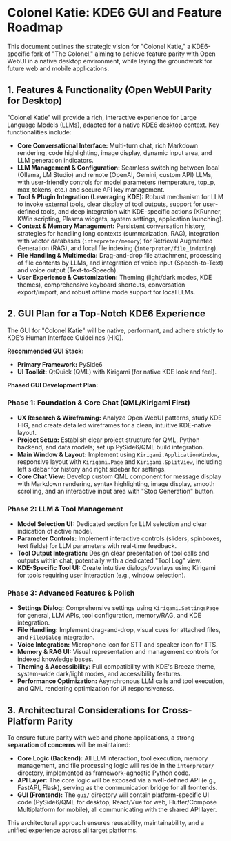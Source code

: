 # Colonel Katie: KDE6 GUI and Feature Roadmap

This document outlines the strategic vision for "Colonel Katie," a KDE6-specific fork of "The Colonel," aiming to achieve feature parity with Open WebUI in a native desktop environment, while laying the groundwork for future web and mobile applications.

## 1. Features & Functionality (Open WebUI Parity for Desktop)

"Colonel Katie" will provide a rich, interactive experience for Large Language Models (LLMs), adapted for a native KDE6 desktop context. Key functionalities include:

*   **Core Conversational Interface:** Multi-turn chat, rich Markdown rendering, code highlighting, image display, dynamic input area, and LLM generation indicators.
*   **LLM Management & Configuration:** Seamless switching between local (Ollama, LM Studio) and remote (OpenAI, Gemini, custom API) LLMs, with user-friendly controls for model parameters (temperature, top_p, max_tokens, etc.) and secure API key management.
*   **Tool & Plugin Integration (Leveraging KDE):** Robust mechanism for LLM to invoke external tools, clear display of tool outputs, support for user-defined tools, and deep integration with KDE-specific actions (KRunner, KWin scripting, Plasma widgets, system settings, application launching).
*   **Context & Memory Management:** Persistent conversation history, strategies for handling long contexts (summarization, RAG), integration with vector databases (`interpreter/memory`) for Retrieval Augmented Generation (RAG), and local file indexing (`interpreter/file_indexing`).
*   **File Handling & Multimedia:** Drag-and-drop file attachment, processing of file contents by LLMs, and integration of voice input (Speech-to-Text) and voice output (Text-to-Speech).
*   **User Experience & Customization:** Theming (light/dark modes, KDE themes), comprehensive keyboard shortcuts, conversation export/import, and robust offline mode support for local LLMs.

## 2. GUI Plan for a Top-Notch KDE6 Experience

The GUI for "Colonel Katie" will be native, performant, and adhere strictly to KDE's Human Interface Guidelines (HIG).

**Recommended GUI Stack:**
*   **Primary Framework:** PySide6
*   **UI Toolkit:** QtQuick (QML) with Kirigami (for native KDE look and feel).

**Phased GUI Development Plan:**

### Phase 1: Foundation & Core Chat (QML/Kirigami First)
*   **UX Research & Wireframing:** Analyze Open WebUI patterns, study KDE HIG, and create detailed wireframes for a clean, intuitive KDE-native layout.
*   **Project Setup:** Establish clear project structure for QML, Python backend, and data models; set up PySide6/QML build integration.
*   **Main Window & Layout:** Implement using `Kirigami.ApplicationWindow`, responsive layout with `Kirigami.Page` and `Kirigami.SplitView`, including left sidebar for history and right sidebar for settings.
*   **Core Chat View:** Develop custom QML component for message display with Markdown rendering, syntax highlighting, image display, smooth scrolling, and an interactive input area with "Stop Generation" button.

### Phase 2: LLM & Tool Management
*   **Model Selection UI:** Dedicated section for LLM selection and clear indication of active model.
*   **Parameter Controls:** Implement interactive controls (sliders, spinboxes, text fields) for LLM parameters with real-time feedback.
*   **Tool Output Integration:** Design clear presentation of tool calls and outputs within chat, potentially with a dedicated "Tool Log" view.
*   **KDE-Specific Tool UI:** Create intuitive dialogs/overlays using Kirigami for tools requiring user interaction (e.g., window selection).

### Phase 3: Advanced Features & Polish
*   **Settings Dialog:** Comprehensive settings using `Kirigami.SettingsPage` for general, LLM APIs, tool configuration, memory/RAG, and KDE integration.
*   **File Handling:** Implement drag-and-drop, visual cues for attached files, and `FileDialog` integration.
*   **Voice Integration:** Microphone icon for STT and speaker icon for TTS.
*   **Memory & RAG UI:** Visual representation and management controls for indexed knowledge bases.
*   **Theming & Accessibility:** Full compatibility with KDE's Breeze theme, system-wide dark/light modes, and accessibility features.
*   **Performance Optimization:** Asynchronous LLM calls and tool execution, and QML rendering optimization for UI responsiveness.

## 3. Architectural Considerations for Cross-Platform Parity

To ensure future parity with web and phone applications, a strong **separation of concerns** will be maintained:

*   **Core Logic (Backend):** All LLM interaction, tool execution, memory management, and file processing logic will reside in the `interpreter/` directory, implemented as framework-agnostic Python code.
*   **API Layer:** The core logic will be exposed via a well-defined API (e.g., FastAPI, Flask), serving as the communication bridge for all frontends.
*   **GUI (Frontend):** The `gui/` directory will contain platform-specific UI code (PySide6/QML for desktop, React/Vue for web, Flutter/Compose Multiplatform for mobile), all communicating with the shared API layer.

This architectural approach ensures reusability, maintainability, and a unified experience across all target platforms.
